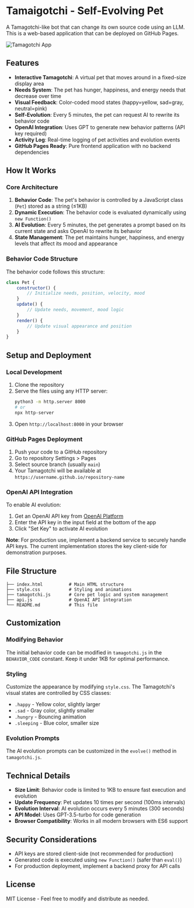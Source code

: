 # Tamaigotchi - Self-Evolving Pet

A Tamagotchi-like bot that can change its own source code using an LLM. This is a web-based application that can be deployed on GitHub Pages.

![Tamagotchi App](https://github.com/user-attachments/assets/55748e3f-6618-4ab8-896c-0f2717db990b)

## Features

- **Interactive Tamagotchi**: A virtual pet that moves around in a fixed-size display area
- **Needs System**: The pet has hunger, happiness, and energy needs that decrease over time
- **Visual Feedback**: Color-coded mood states (happy=yellow, sad=gray, neutral=pink)
- **Self-Evolution**: Every 5 minutes, the pet can request AI to rewrite its behavior code
- **OpenAI Integration**: Uses GPT to generate new behavior patterns (API key required)
- **Activity Log**: Real-time logging of pet activities and evolution events
- **GitHub Pages Ready**: Pure frontend application with no backend dependencies

## How It Works

### Core Architecture

1. **Behavior Code**: The pet's behavior is controlled by a JavaScript class (`Pet`) stored as a string (≤1KB)
2. **Dynamic Execution**: The behavior code is evaluated dynamically using `new Function()`
3. **AI Evolution**: Every 5 minutes, the pet generates a prompt based on its current state and asks OpenAI to rewrite its behavior
4. **State Management**: The pet maintains hunger, happiness, and energy levels that affect its mood and appearance

### Behavior Code Structure

The behavior code follows this structure:
```javascript
class Pet {
    constructor() {
        // Initialize needs, position, velocity, mood
    }
    update() {
        // Update needs, movement, mood logic
    }
    render() {
        // Update visual appearance and position
    }
}
```

## Setup and Deployment

### Local Development

1. Clone the repository
2. Serve the files using any HTTP server:
   ```bash
   python3 -m http.server 8000
   # or
   npx http-server
   ```
3. Open `http://localhost:8000` in your browser

### GitHub Pages Deployment

1. Push your code to a GitHub repository
2. Go to repository Settings > Pages
3. Select source branch (usually `main`)
4. Your Tamagotchi will be available at `https://username.github.io/repository-name`

### OpenAI API Integration

To enable AI evolution:

1. Get an OpenAI API key from [OpenAI Platform](https://platform.openai.com/api-keys)
2. Enter the API key in the input field at the bottom of the app
3. Click "Set Key" to activate AI evolution

**Note**: For production use, implement a backend service to securely handle API keys. The current implementation stores the key client-side for demonstration purposes.

## File Structure

```
├── index.html          # Main HTML structure
├── style.css           # Styling and animations
├── tamagotchi.js       # Core pet logic and system management
├── api.js              # OpenAI API integration
└── README.md           # This file
```

## Customization

### Modifying Behavior

The initial behavior code can be modified in `tamagotchi.js` in the `BEHAVIOR_CODE` constant. Keep it under 1KB for optimal performance.

### Styling

Customize the appearance by modifying `style.css`. The Tamagotchi's visual states are controlled by CSS classes:
- `.happy` - Yellow color, slightly larger
- `.sad` - Gray color, slightly smaller  
- `.hungry` - Bouncing animation
- `.sleeping` - Blue color, smaller size

### Evolution Prompts

The AI evolution prompts can be customized in the `evolve()` method in `tamagotchi.js`.

## Technical Details

- **Size Limit**: Behavior code is limited to 1KB to ensure fast execution and evolution
- **Update Frequency**: Pet updates 10 times per second (100ms intervals)
- **Evolution Interval**: AI evolution occurs every 5 minutes (300 seconds)
- **API Model**: Uses GPT-3.5-turbo for code generation
- **Browser Compatibility**: Works in all modern browsers with ES6 support

## Security Considerations

- API keys are stored client-side (not recommended for production)
- Generated code is executed using `new Function()` (safer than `eval()`)
- For production deployment, implement a backend proxy for API calls

## License

MIT License - Feel free to modify and distribute as needed.

